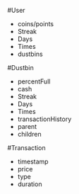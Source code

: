 #User
 - coins/points 
 - Streak
  - Days
   - Times
 - dustbins

#Dustbin
 - percentFull
 - cash
 - Streak
  - Days
   - Times
 - transactionHistory
 - parent
 - children

#Transaction
 - timestamp
 - price
 - type
 - duration

